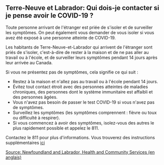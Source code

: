 ## Terre-Neuve et Labrador: Qui dois-je contacter si je pense avoir le COVID-19 ?

Toute personne arrivant de l'étranger est priée de s'isoler et de surveiller les symptômes. On peut également vous demander de vous isoler si vous avez été exposé à une personne atteinte de COVID-19.

Les habitants de Terre-Neuve-et-Labrador qui arrivent de l'étranger sont priés de s'isoler, c'est-à-dire de rester à la maison et de ne pas aller au travail ou à l'école, et de surveiller leurs symptômes pendant 14 jours après leur arrivée au Canada.

Si vous ne présentez pas de symptômes, cela signifie ce qui suit :

- Restez à la maison et n'allez pas au travail ou à l'école pendant 14 jours.
- Évitez tout contact étroit avec des personnes atteintes de maladies chroniques, des personnes dont le système immunitaire est affaibli et des personnes âgées.
- Vous n'avez pas besoin de passer le test COVID-19 si vous n'avez pas de symptômes.
- Surveillez les symptômes (les symptômes comprennent : fièvre ou toux ou difficulté à respirer).
- Si vous commencez à avoir des symptômes, isolez-vous des autres le plus rapidement possible et appelez le 811.

Contactez le 811 pour plus d'informations.
Vous trouverez des instructions supplémentaires [ici](https://www.gov.nl.ca/covid-19/)

[Source: Newfoundland and Labrador, Health and Community Services (en anglais)](https://www.health.gov.nl.ca/health/publichealth/cdc/coronavirus/)
